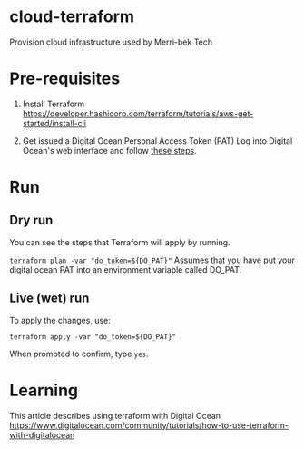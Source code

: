 # cloud-terraform

Provision cloud infrastructure used by Merri-bek Tech

# Pre-requisites

1. Install Terraform
https://developer.hashicorp.com/terraform/tutorials/aws-get-started/install-cli

2. Get issued a Digital Ocean Personal Access Token (PAT)
Log into Digital Ocean's web interface and follow [these steps](https://docs.digitalocean.com/reference/api/create-personal-access-token/).

# Run

## Dry run

You can see the steps that Terraform will apply by running.

`terraform plan -var "do_token=${DO_PAT}"`
Assumes that you have put your digital ocean PAT into an environment variable called DO_PAT.

## Live (wet) run

To apply the changes, use:

`terraform apply -var "do_token=${DO_PAT}"`

When prompted to confirm, type `yes`.

# Learning

This article describes using terraform with Digital Ocean
https://www.digitalocean.com/community/tutorials/how-to-use-terraform-with-digitalocean

